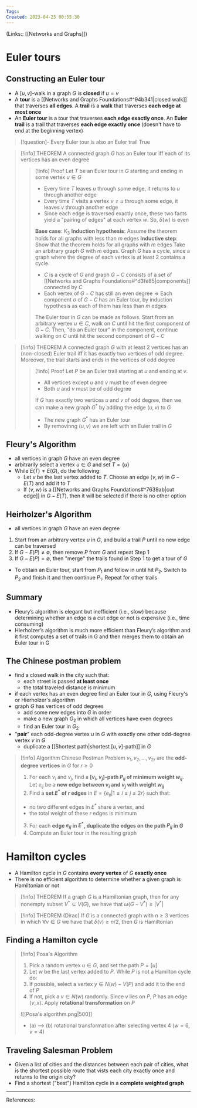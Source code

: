 ```yaml
---
Tags: 
Created: 2023-04-25 00:55:30
---
```

(Links:: [[Networks and Graphs]])
# Euler tours
## Constructing an Euler tour
- A $[u,v]$-walk in a graph $G$ is **closed** if $u=v$
- A **tour** is a [[Networks and Graphs Foundations#^94b341|closed walk]] that traverses **all edges**. A **trail** is a **walk** that traverses **each edge at most once**
- An **Euler tour** is a tour that traverses **each edge exactly once**. An **Euler trail** is a trail that traverses **each edge exactly once** (doesn't have to end at the beginning vertex)

> [!question]- Every Euler tour is also an Euler trail
> True

> [!info] THEOREM
> A connected graph $G$ has an Euler tour iff each of its vertices has an even degree
> > [!info] Proof
> > Let $T$ be an Euler tour in $G$ starting and ending in some vertex $u\in G$
> > - Every time $T$ leaves $u$ through some edge, it returns to $u$ through another edge
> > - Every time $T$ visits a vertex $v\neq u$ through some edge, it leaves $v$ through another edge
> > - Since each edge is traversed exactly once, these two facts yield a "pairing of edges" at each vertex $w$. So, $\delta(w)$ is even
> >   
> > **Base case**: $K_3$
> > **Induction hypothesis**: Assume the theorem holds for all graphs with less than $m$ edges
> > **Inductive step**: Show that the theorem holds for all graphs with $m$ edges
> > Take an arbitrary graph $G$ with $m$ edges. Graph $G$ has a cycle, since a graph where the degree of each vertex is at least 2 contains a cycle.
> > - $C$ is a cycle of $G$ and graph $G-C$ consists of a set of [[Networks and Graphs Foundations#^d3fe85|components]] connected by $C$
> > - Each vertex of $G-C$ has still an even degree 
> >   => Each component $\sigma$ of $G-C$ has an Euler tour, by induction hypothesis as each of them has less than $m$ edges
> > 
> > The Euler tour in $G$ can be made as follows. Start from an arbitrary vertex $u\in C$, walk on $C$ until hit the first component of $G-C$. Then, "do an Euler tour" in the component, continue walking on $C$ until hit the second component of $G-C$

> [!info] THEOREM
> A connected graph $G$ with at least 2 vertices has an (non-closed) Euler trail iff it has exactly two vertices of odd degree. Moreover, the trail starts and ends in the vertices of odd degree
> > [!info] Proof
> > Let $P$ be an Euler trail starting at $u$ and ending at $v$. 
> > - All vertices except $u$ and $v$ must be of even degree
> > - Both $u$ and $v$ must be of odd degree
> > 
> > If $G$ has exactly two vertices $u$ and $v$ of odd degree, then we can make a new graph $G^*$ by adding the edge $(u,v)$ to $G$
> > - The new graph $G^*$ has an Euler tour
> > - By removinng $(u,v)$ we are left with an Euler trail in $G$


## Fleury's Algorithm
- all vertices in graph $G$ have an even degree
- arbitrarily select a vertex $u \in G$ and set $T=\{u\}$
- While $E(T)\neq E(G)$, do the following:
	- Let $v$ be the last vertex added to $T$. Choose an edge $\langle v,w\rangle$ in $G-E(T)$ and add it to $T$
	- If $\langle v,w\rangle$ is a [[Networks and Graphs Foundations#^7639ab|cut edge]] in $G-E(T)$, then it will be selected if there is no other option
## Heirholzer's Algorithm
- all vertices in graph $G$ have an even degree
1. Start from an arbitrary vertex $u$ in $G$, and build a trail $P$ until no new edge can be traversed
2. If $G-E(P)\neq \emptyset$, then remove $P$ from $G$ and repeat Step 1
3. If $G-E(P)=\emptyset$, then "merge" the trails found in Step 1 to get a tour of $G$
- To obtain an Euler tour, start from $P_1$ and follow in until hit $P_2$. Switch to $P_2$ and finish it and then continue $P_1$. Repeat for other trails
## Summary
- Fleury’s algorithm is elegant but inefficient (i.e., slow) because determining whether an edge is a cut edge or not is expensive (i.e., time consuming)
- Hierholzer’s algorithm is much more efficient than Fleury’s algorithm and it first computes a set of trails in G and then merges them to obtain an Euler tour in G
## The Chinese postman problem
- find a closed walk in the city such that:
	- each street is passed **at least once**
	- the total traveled distance is minimum
- if each vertex has an even degree find an Euler tour in $G$, using Fleury's or Hierholzer's algorithm
- graph $G$ has vertices of odd degrees
	- add some new edges into $G$ in order
	- make a new graph $G_2$ in which all vertices have even degrees
	- find an Euler tour in $G_2$
- "**pair**" each odd-degree vertex $u$ in $G$ with exactly one other odd-degree vertex $v$ in $G$
	- duplicate a [[Shortest path|shortest $[u,v]$-path]] in $G$

> [!info] Algorithm Chinese Postman Problem
> $v_1,v_2,...,v_{2r}$ are the **odd-degree vertices** in $G$ for $r \geq 0$
> 1. For each $v_i$ and $v_j$, find a **$[v_i,v_j]$-path $P_{ij}$ of minimum weight $w_{ij}$**. Let $e_{ij}$ be a **new edge between $v_i$ and $v_j$ with weight $w_{ij}$**
> 2. Find a **set $E^*$ of $r$ edges** in $E=\{e_{ij}|1\leq i \leq j\leq 2r\}$ such that:
> 	- no two different edges in $E^*$ share a vertex, and
> 	- the total weight of these $r$ edges is minimum
> 3. For each **edge $e_{ij}$ in $E^*$, duplicate the edges on the path $P_{ij}$ in $G$**
> 4. Compute an Euler tour in the resulting graph
# Hamilton cycles
- A Hamilton cycle in $G$ contains **every vertex** of $G$ **exactly once**
- There is no efficient algorithm to determine whether a given graph is Hamiltonian or not

> [!info] THEOREM
> If a graph $G$ is a Hamiltonian graph, then for any nonempty subset $V^*\subseteq V(G)$, we have that $\omega(G-V^*)\leq|V^*|$

> [!info] THEOREM (Dirac)
> If $G$ is a connected graph with $n\geq 3$ vertices in which $\forall v\in G$ we have that $\delta(v)\geq n/2$, then $G$ is Hamiltonian

## Finding a Hamilton cycle
> [!info] Posa's Algorithm
> 1. Pick a random vertex $u\in G$, and set the path $P=[u]$
> 2. Let $w$ be the last vertex added to $P$. While $P$ is not a Hamilton cycle do:
> 	1. If possible, select a vertex $y\in N(w)-V(P)$ and add it to the end of $P$
> 	2. If not, pick a $v\in N(w)$ randomly. Since $v$ lies on $P$, $P$ has an edge $\langle v,x\rangle$. Apply **rotational transformation** on $P$
> 
> ![[Posa's algorithm.png|500]]
> - (a) --> (b) rotational transformation after selecting vertex 4 ($w=6, v=4$)
## Traveling Salesman Problem
- Given a list of cities and the distances between each pair of cities, what is the shortest possible route that vists each city exactly once and returns to the origin city?
- Find a shortest ("best") Hamilton cycle in a **complete weighted graph** 

---
References: